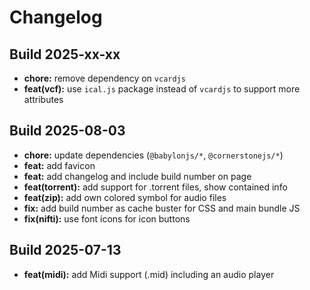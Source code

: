 # Changelog


## Build 2025-xx-xx

* **chore:** remove dependency on `vcardjs`
* **feat(vcf):** use `ical.js` package instead of `vcardjs` to support more attributes


## Build 2025-08-03

* **chore:** update dependencies (`@babylonjs/*`, `@cornerstonejs/*`)
* **feat:** add favicon
* **feat:** add changelog and include build number on page
* **feat(torrent):** add support for .torrent files, show contained info
* **feat(zip):** add own colored symbol for audio files
* **fix:** add build number as cache buster for CSS and main bundle JS
* **fix(nifti):** use font icons for icon buttons


## Build 2025-07-13

* **feat(midi):** add Midi support (.mid) including an audio player
